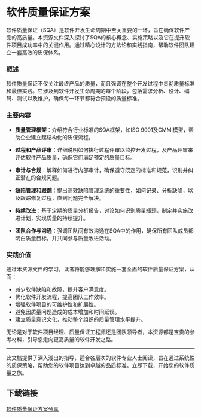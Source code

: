 # 软件质量保证方案

软件质量保证（SQA）是软件开发生命周期中至关重要的一环，旨在确保软件产品的高质量。本资源文件深入探讨了SQA的核心概念、实施策略以及它在提升软件项目成功率中的关键作用。通过精心设计的方法论和实践指南，帮助软件团队建立一套高效的质保体系。

### 概述

软件质量保证不仅关注最终产品的质量，而且强调在整个开发过程中贯彻质量标准和最佳实践。它涉及到软件开发生命周期的每个阶段，包括需求分析、设计、编码、测试以及维护，确保每一环节都符合预设的质量标准。

### 主要内容

- **质量管理框架**：介绍符合行业标准的SQA框架，如ISO 9001及CMMI模型，帮助企业建立起结构化的质保流程。
  
- **过程和产品评审**：详细说明如何执行过程评审以监控开发过程，及产品评审来评估软件产品质量，确保它们满足预定的质量目标。

- **审计与合规**：解释如何进行内部审计，确保遵守既定的标准和规范，识别并纠正潜在的合规问题。

- **缺陷管理和跟踪**：提出高效缺陷管理系统的重要性，如何记录、分析缺陷，以及跟踪修复过程，直到问题完全解决。

- **持续改进**：基于定期的质量分析报告，讨论如何识别质量瓶颈，制定并实施改进计划，实现质量的持续提升。

- **团队合作与沟通**：强调团队间有效沟通在SQA中的作用，确保所有团队成员都明白质量目标，并共同参与质量改进活动。

### 实践价值

通过本资源文件的学习，读者将能够理解和实施一套全面的软件质量保证方案，从而：

- 减少软件缺陷和故障，提升客户满意度。
- 优化软件开发流程，提高团队工作效率。
- 增强软件项目的可维护性和扩展性。
- 避免因质量问题造成的成本增加和时间延误。
- 建立质量意识文化，推动整个组织的质量管理水平提升。

无论是对于软件项目经理、质量保证工程师还是团队领导者，本资源都是宝贵的参考材料，引导您走向更高质量的软件开发之路。

---

此文档提供了深入浅出的指导，适合各层次的软件专业人士阅读，旨在通过系统性的质保策略，帮助您的软件项目达到卓越的品质标准。立即下载，开始您的软件质量之旅。

## 下载链接

[软件质量保证方案分享](https://pan.quark.cn/s/96450765d681)